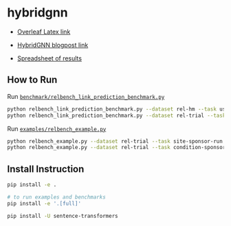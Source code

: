 # hybridgnn

- [Overleaf Latex link](https://www.overleaf.com/8255131161fxgzwccqftmz#5676c1)

- [HybridGNN blogpost link](https://docs.google.com/document/d/1kcGl9zk_pHuZ5xE9HBBVCmJa6iLiZ_yOjX9eFPpHiXw/edit)

- [Spreadsheet of results](https://docs.google.com/spreadsheets/d/1bnNurVKLCgWjgvd9fCO-NexCgU75Xql9erfn6h3Wooo/edit?usp=sharing)


## How to Run

Run [`benchmark/relbench_link_prediction_benchmark.py`](https://github.com/kumo-ai/hybridgnn/blob/master/benchmark/relbench_link_prediction_benchmark.py)

```sh
python relbench_link_prediction_benchmark.py --dataset rel-hm --task user-item-purcahse --model rhstransformer
python relbench_link_prediction_benchmark.py --dataset rel-trial --task site-sponsor-run --model hybridgnn
```


Run [`examples/relbench_example.py`](https://github.com/kumo-ai/hybridgnn/blob/master/examples/relbench_example.py)

```sh
python relbench_example.py --dataset rel-trial --task site-sponsor-run --model hybridgnn
python relbench_example.py --dataset rel-trial --task condition-sponsor-run --model hybridgnn
```


## Install Instruction

```sh
pip install -e .

# to run examples and benchmarks
pip install -e '.[full]'

pip install -U sentence-transformers
```
